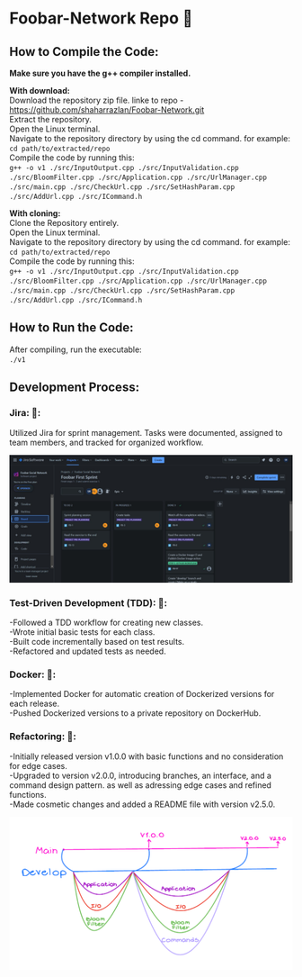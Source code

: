 # Foobar-Network Repo :rocket:

## How to Compile the Code:

__Make sure you have the g++ compiler installed.__

__With download:__  
Download the repository zip file. linke to repo - https://github.com/shaharrazlan/Foobar-Network.git  
Extract the repository.  
Open the Linux terminal.  
Navigate to the repository directory by using the cd command. for example:  
`cd path/to/extracted/repo`  
Compile the code by running this:  
<code>g++ -o v1 ./src/InputOutput.cpp ./src/InputValidation.cpp ./src/BloomFilter.cpp ./src/Application.cpp ./src/UrlManager.cpp ./src/main.cpp ./src/CheckUrl.cpp ./src/SetHashParam.cpp ./src/AddUrl.cpp ./src/ICommand.h</code>

__With cloning:__  
Clone the Repository entirely.  
Open the Linux terminal.  
Navigate to the repository directory by using the cd command. for example:  
`cd path/to/extracted/repo`  
Compile the code by running this:  
`g++ -o v1 ./src/InputOutput.cpp ./src/InputValidation.cpp ./src/BloomFilter.cpp ./src/Application.cpp ./src/UrlManager.cpp ./src/main.cpp ./src/CheckUrl.cpp ./src/SetHashParam.cpp ./src/AddUrl.cpp ./src/ICommand.h`

## How to Run the Code:  
After compiling, run the executable:  
`./v1`

## Development Process:
### Jira: 🌻:  
Utilized Jira for sprint management. Tasks were documented, assigned to team members, and tracked for organized workflow.

![Jira](proof/jira.png)

### Test-Driven Development (TDD): 🌻:  
-Followed a TDD workflow for creating new classes.  
-Wrote initial basic tests for each class.  
-Built code incrementally based on test results.  
-Refactored and updated tests as needed.

### Docker: 🌻:  
-Implemented Docker for automatic creation of Dockerized versions for each release.  
-Pushed Dockerized versions to a private repository on DockerHub.

### Refactoring: 🌻:  
-Initially released version v1.0.0 with basic functions and no consideration for edge cases.  
-Upgraded to version v2.0.0, introducing branches, an interface, and a command design pattern. as well as adressing edge cases and refined functions.  
-Made cosmetic changes and added a README file with version v2.5.0.

![Workflow](proof/workflow.png)





